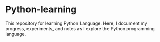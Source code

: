 # Python-learning
 This repository for learning Python Language. Here, I document my progress, experiments, and notes as I explore the Python programming language. 
